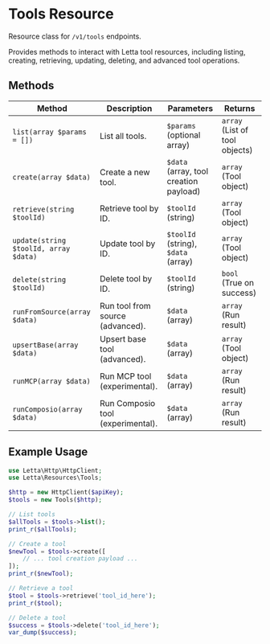 # Tools Resource

Resource class for `/v1/tools` endpoints.

Provides methods to interact with Letta tool resources, including listing, creating, retrieving, updating, deleting, and advanced tool operations.

## Methods

| Method | Description | Parameters | Returns |
|--------|-------------|------------|---------|
| `list(array $params = [])` | List all tools. | `$params` (optional array) | `array` (List of tool objects) |
| `create(array $data)` | Create a new tool. | `$data` (array, tool creation payload) | `array` (Tool object) |
| `retrieve(string $toolId)` | Retrieve tool by ID. | `$toolId` (string) | `array` (Tool object) |
| `update(string $toolId, array $data)` | Update tool by ID. | `$toolId` (string), `$data` (array) | `array` (Tool object) |
| `delete(string $toolId)` | Delete tool by ID. | `$toolId` (string) | `bool` (True on success) |
| `runFromSource(array $data)` | Run tool from source (advanced). | `$data` (array) | `array` (Run result) |
| `upsertBase(array $data)` | Upsert base tool (advanced). | `$data` (array) | `array` (Tool object) |
| `runMCP(array $data)` | Run MCP tool (experimental). | `$data` (array) | `array` (Run result) |
| `runComposio(array $data)` | Run Composio tool (experimental). | `$data` (array) | `array` (Run result) |

## Example Usage

```php
use Letta\Http\HttpClient;
use Letta\Resources\Tools;

$http = new HttpClient($apiKey);
$tools = new Tools($http);

// List tools
$allTools = $tools->list();
print_r($allTools);

// Create a tool
$newTool = $tools->create([
    // ... tool creation payload ...
]);
print_r($newTool);

// Retrieve a tool
$tool = $tools->retrieve('tool_id_here');
print_r($tool);

// Delete a tool
$success = $tools->delete('tool_id_here');
var_dump($success);
``` 